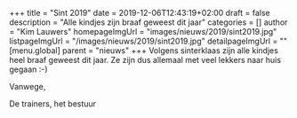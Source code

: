 +++
title = "Sint 2019"
date = 2019-12-06T12:43:19+02:00
draft = false
description = "Alle kindjes zijn braaf geweest dit jaar"
categories = []
author = "Kim Lauwers"
homepageImgUrl = "images/nieuws/2019/sint2019.jpg"
listpageImgUrl = "/images/nieuws/2019/sint2019.jpg"
detailpageImgUrl = ""
[menu.global]
    parent = "nieuws"
+++
Volgens sinterklaas zijn alle kindjes heel braaf geweest dit jaar.
Ze zijn dus allemaal met veel lekkers naar huis gegaan :-)
 
Vanwege,

De trainers, het bestuur